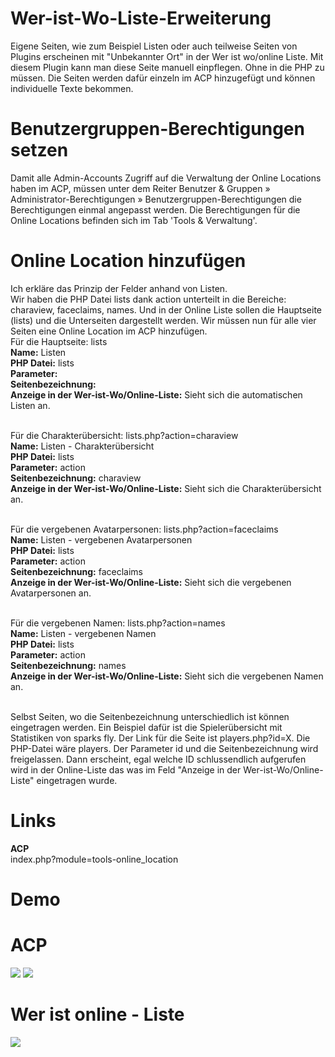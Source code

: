# Wer-ist-Wo-Liste-Erweiterung
Eigene Seiten, wie zum Beispiel Listen oder auch teilweise Seiten von Plugins erscheinen mit "Unbekannter Ort" in der Wer ist wo/online Liste. Mit diesem Plugin kann man diese Seite manuell einpflegen. Ohne in die PHP zu müssen. Die Seiten werden dafür einzeln im ACP hinzugefügt und können individuelle Texte bekommen. 

# Benutzergruppen-Berechtigungen setzen
Damit alle Admin-Accounts Zugriff auf die Verwaltung der Online Locations haben im ACP, müssen unter dem Reiter Benutzer & Gruppen » Administrator-Berechtigungen » Benutzergruppen-Berechtigungen die Berechtigungen einmal angepasst werden. Die Berechtigungen für die Online Locations befinden sich im Tab 'Tools & Verwaltung'.

# Online Location hinzufügen
Ich erkläre das Prinzip der Felder anhand von Listen.<br>
Wir haben die PHP Datei lists dank action unterteilt in die Bereiche: charaview, faceclaims, names. Und in der Online Liste sollen die Hauptseite (lists) und die Unterseiten dargestellt werden. Wir müssen nun für alle vier Seiten eine Online Location im ACP hinzufügen.<br>
Für die Hauptseite: lists<br>
<b>Name:</b> Listen<br>
<b>PHP Datei:</b> lists<br>
<b>Parameter:</b><br>
<b>Seitenbezeichnung:</b><br>
<b>Anzeige in der Wer-ist-Wo/Online-Liste:</b> Sieht sich die automatischen Listen an.<br><br>

Für die Charakterübersicht: lists.php?action=charaview<br>
<b>Name:</b> Listen - Charakterübersicht<br>
<b>PHP Datei:</b> lists<br>
<b>Parameter:</b> action<br>
<b>Seitenbezeichnung:</b> charaview<br>
<b>Anzeige in der Wer-ist-Wo/Online-Liste:</b> Sieht sich die Charakterübersicht an.<br><br>

Für die vergebenen Avatarpersonen: lists.php?action=faceclaims<br>
<b>Name:</b> Listen - vergebenen Avatarpersonen<br>
<b>PHP Datei:</b> lists<br>
<b>Parameter:</b> action<br>
<b>Seitenbezeichnung:</b> faceclaims<br>
<b>Anzeige in der Wer-ist-Wo/Online-Liste:</b> Sieht sich die vergebenen Avatarpersonen an.<br><br>

Für die vergebenen Namen: lists.php?action=names<br>
<b>Name:</b> Listen - vergebenen Namen<br>
<b>PHP Datei:</b> lists<br>
<b>Parameter:</b> action<br>
<b>Seitenbezeichnung:</b> names<br>
<b>Anzeige in der Wer-ist-Wo/Online-Liste:</b> Sieht sich die vergebenen Namen an.<br><br>

Selbst Seiten, wo die Seitenbezeichnung unterschiedlich ist können eingetragen werden. Ein Beispiel dafür ist die Spielerübersicht mit Statistiken von sparks fly. Der Link für die Seite ist players.php?id=X. Die PHP-Datei wäre players. Der Parameter id und die Seitenbezeichnung wird freigelassen. Dann erscheint, egal welche ID schlussendlich aufgerufen wird in der Online-Liste das was im Feld "Anzeige in der Wer-ist-Wo/Online-Liste" eingetragen wurde.

# Links
<b>ACP</b><br>
index.php?module=tools-online_location

# Demo
# ACP
<img src="https://stormborn.at/plugins/onlinelocation_acp.png">
<img src="https://stormborn.at/plugins/onlinelocation_acp_add.png">

# Wer ist online - Liste
<img src="https://stormborn.at/plugins/onlinelocation_online.png">
